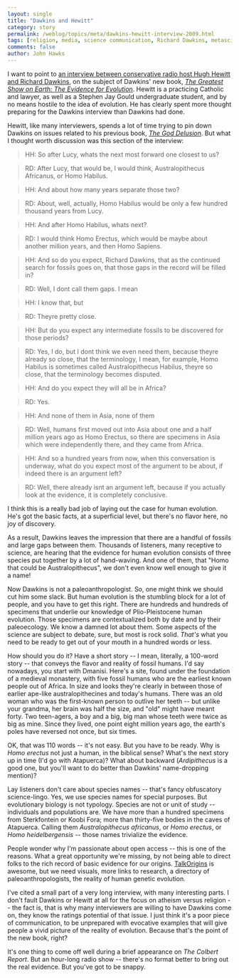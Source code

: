 ```yaml
---
layout: single 
title: "Dawkins and Hewitt" 
category: story
permalink: /weblog/topics/meta/dawkins-hewitt-interview-2009.html
tags: [religion, media, science communication, Richard Dawkins, metascience, teaching] 
comments: false 
author: John Hawks 
---
```


I want to point to <a href="http://www.hughhewitt.com/blog/g/e2c8b1df-2d99-4647-8ab8-631ee54d9ea4">an interview between conservative radio host Hugh Hewitt and Richard Dawkins</a>, on the subject of Dawkins' new book, <a href="http://www.amazon.com/gp/product/1416594787?ie=UTF8&tag=johnhawksanth-20&linkCode=as2&camp=1789&creative=390957&creativeASIN=1416594787"><i>The Greatest Show on Earth: The Evidence for Evolution</i></a>. Hewitt is a practicing Catholic and lawyer, as well as a Stephen Jay Gould undergraduate student, and by no means hostile to the idea of evolution. He has clearly spent more thought preparing for the Dawkins interview than Dawkins had done. 



Hewitt, like many interviewers, spends a lot of time trying to pin down Dawkins on issues related to his previous book, <a href="http://www.amazon.com/gp/product/0618918248?ie=UTF8&tag=johnhawksanth-20&linkCode=as2&camp=1789&creative=390957&creativeASIN=0618918248"><i>The God Delusion</i></a>. But what I thought worth discussion was this section of the interview: 



<blockquote>HH: So after Lucy, whats the next most forward one closest to us?</blockquote>

<blockquote>RD: After Lucy, that would be, I would think, Australopithecus Africanus, or Homo Habilus.</blockquote>

<blockquote>HH: And about how many years separate those two?</blockquote>

<blockquote>RD: About, well, actually, Homo Habilus would be only a few hundred thousand years from Lucy.</blockquote>

<blockquote>HH: And after Homo Habilus, whats next?</blockquote>

<blockquote>RD: I would think Homo Erectus, which would be maybe about another million years, and then Homo Sapiens.</blockquote>

<blockquote>HH: And so do you expect, Richard Dawkins, that as the continued search for fossils goes on, that those gaps in the record will be filled in?</blockquote>

<blockquote>RD: Well, I dont call them gaps. I mean</blockquote>

<blockquote>HH: I know that, but</blockquote>

<blockquote>RD: Theyre pretty close.</blockquote>

<blockquote>HH: But do you expect any intermediate fossils to be discovered for those periods?</blockquote>

<blockquote>RD: Yes, I do, but I dont think we even need them, because theyre already so close, that the terminology, I mean, for example, Homo Habilus is sometimes called Australopithecus Habilus, theyre so close, that the terminology becomes disputed.</blockquote>

<blockquote>HH: And do you expect they will all be in Africa?</blockquote>

<blockquote>RD: Yes.</blockquote>

<blockquote>HH: And none of them in Asia, none of them</blockquote>

<blockquote>RD: Well, humans first moved out into Asia about one and a half million years ago as Homo Erectus, so there are specimens in Asia which were independently there, and they came from Africa.</blockquote>

<blockquote>HH: And so a hundred years from now, when this conversation is underway, what do you expect most of the argument to be about, if indeed there is an argument left?</blockquote>

<blockquote>RD: Well, there already isnt an argument left, because if you actually look at the evidence, it is completely conclusive.</blockquote>



I think this is a really bad job of laying out the case for human evolution. He's got the basic facts, at a superficial level, but there's no flavor here, no joy of discovery. 



As a result, Dawkins leaves the impression that there are a handful of fossils and large gaps between them. Thousands of listeners, many receptive to science, are hearing that the evidence for human evolution consists of three species put together by a lot of hand-waving. And one of them, that "Homo that could be Australopithecus", we don't even know well enough to give it a name!



Now Dawkins is not a paleoanthropologist. So, one might think we should cut him some slack. But human evolution is the stumbling block for a lot of people, and you have to get this right. There are hundreds and hundreds of specimens that underlie our knowledge of Plio-Pleistocene human evolution. Those specimens are contextualized both by date and by their paleoecology. We know a damned lot about them. Some aspects of the science are subject to debate, sure, but most is rock solid. <i>That's</i> what you need to be ready to get out of your mouth in a hundred words or less. 



How should you do it? Have a short story -- I mean, literally, a 100-word story -- that conveys the flavor and reality of fossil humans. I'd say nowadays, you start with Dmanisi. Here's a site, found under the foundation of a medieval monastery, with five fossil humans who are the earliest known people out of Africa. In size and looks they're clearly in between those of earlier ape-like australopithecines and today's humans. There was an old woman who was the first-known person to outlive her teeth -- but unlike your grandma, her brain was half the size, and "old" might have meant forty. Two teen-agers, a boy and a big, big man whose teeth were twice as big as mine. Since they lived, one point eight million years ago, the earth's poles have reversed not once, but six times. 



OK, that was 110 words -- it's not easy. But you have to be ready. Why is <i>Homo erectus</i> not just a human, in the biblical sense? What's the next story up in time (I'd go with Atapuerca)? What about backward (<i>Ardipithecus</i> is a good one, but you'll want to do better than Dawkins' name-dropping mention)? 



Lay listeners don't care about species names -- that's fancy obfuscatory science-lingo.  Yes, we use species names for special purposes. But evolutionary biology is not typology. Species are not or unit of study -- individuals and populations are. We have more than a hundred specimens from Sterkfontein or Koobi Fora; more than thirty-five bodies in the caves of Atapuerca. Calling them <i>Australopithecus africanus</i>, or <i>Homo erectus</i>, or <i>Homo heidelbergensis</i> -- those names trivialize the evidence. 



People wonder why I'm passionate about open access -- this is one of the reasons. What a great opportunity we're missing, by not being able to direct folks to the rich record of basic evidence for our origins. <a href="http://www.talkorigins.org">TalkOrigins</a> is awesome, but we need visuals, more links to research, a directory of paleoanthropologists, the reality of human genetic evolution. 



I've cited a small part of a very long interview, with many interesting parts. I don't fault Dawkins or Hewitt at all for the focus on atheism versus religion -- the fact is, that is why many interviewers are willing to have Dawkins come on, they know the ratings potential of that issue. I just think it's a poor piece of communication, to be unprepared with evocative examples that will give people a vivid picture of the reality of evolution. Because that's the point of the new book, right? 



It's one thing to come off well during a brief appearance on <i>The Colbert Report</i>. But an hour-long radio show -- there's no format better to bring out the real evidence. But you've got to be snappy. 

